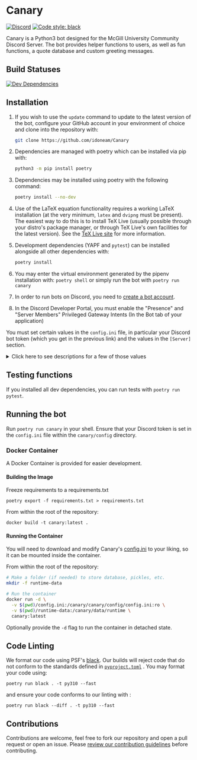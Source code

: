 # Canary

 [![Discord](https://img.shields.io/discord/236668784948019202.svg)](https://discord.gg/HDHvv58)
 [![Code style: black](https://img.shields.io/badge/code%20style-black-000000.svg)](https://github.com/psf/black)

Canary is a Python3 bot designed for the McGill University Community Discord Server. The bot provides helper functions to users, as well as fun functions, a quote database and custom greeting messages.

## Build Statuses

[![Dev Dependencies](https://github.com/idoneam/Canary/workflows/Dev%20Dependencies/badge.svg?branch=dev)](https://github.com/idoneam/Canary/actions?query=workflow%3A%22Dev+Dependencies%22+branch%3Adev)

## Installation

1. If you wish to use the `update` command to update to the latest version of the bot, configure your GitHub account in
   your environment of choice and clone into the repository with:

   ```bash
   git clone https://github.com/idoneam/Canary
   ```

2. Dependencies are managed with poetry which can be installed via pip with:

   ```bash
   python3 -m pip install poetry
   ```

3. Dependencies may be installed using poetry with the following command:

   ```bash
   poetry install --no-dev
   ```

4. Use of the LaTeX equation functionality requires a working LaTeX installation (at the very minimum, `latex` and 
   `dvipng` must be present). The easiest way to do this is to install TeX Live (usually possible through your distro's 
   package manager, or through TeX Live's own facilities for the latest version). See the 
   [TeX Live site](https://tug.org/texlive/) for more information.

5. Development dependencies (YAPF and `pytest`) can be installed alongside all other dependencies with:

   ```bash
   poetry install
   ```

6. You may enter the virtual environment generated by the pipenv installation with: `poetry shell` or simply run the 
   bot with `poetry run canary`

7. In order to run bots on Discord, you need to 
   [create a bot account](https://github.com/reactiflux/discord-irc/wiki/Creating-a-discord-bot-&-getting-a-token).

8. In the Discord Developer Portal, you must enable the "Presence" and "Server Members" Privileged Gateway Intents (In 
   the Bot tab of your application)

You must set certain values in the `config.ini` file, in particular your Discord bot token (which you get in the 
previous link) and the values in the `[Server]` section.

<details><summary>Click here to see descriptions for a few of those values</summary><p>

(For values that use Discord IDs, see 
[this](https://support.discordapp.com/hc/en-us/articles/206346498-Where-can-I-find-my-User-Server-Message-ID-) to know 
how to find them)

* `[Discord]`
  * `Key`: Your Discord bot token.
* `[Server]`
    * `ServerID`: Your server ID.
    * `CommandPrefix`: What a message should begin with to be considered a command.
    * `BotName`: The name of your bot.
* `[Emoji]`
    * `UpvoteEmoji`: The name of your upvote emoji (for the score function).
    * `DownvoteEmoji`: The name of your downvote emoji.
    * `BannerVoteEmoji`: The name of the emoji that is used to vote on Banner of the Week Contests.
* `[Roles]`
    * `ModeratorRole`: The name of the role that your moderators have (for functions like DMing users).
    * `DeveloperRole`: The name of the role that your developers have (for functions like restarting the bot). This 
      could be the same role as moderator.
    * `McgillianRole`: The name of the role that verified McGillians have.
    * `HonoraryMcGillianRole`: The name of the role that Honorary McGillians (verified Non-McGillians) have.
    * `BannerRemindersRole`: The name of the role that is pinged when a Banner of the Week Contest starts.
    * `BannerWinnerRole`: The name of the role that is given to users that win a Banner of the Week Contest.
    * `TrashTierBannerRole`: The name of the role that is given to users that are banned from submitting in Banner of the Week Contests.
    * `NoFoodSpottingRole`: The name of the role assigned to abusers of the foodspotting command that will prevent them from using it.
    * `MutedRole`: **(Optional)** The name of the role used to mute users and create an appeal channel for them. (The 
      role presumably also removes some permissions; exact role implementation is up to the server's administrators.)
    * `SecretCrabbo`: The name of the role for users that wish to be pinged for secret crabbo celebrations.
* `[Channels]`
    * `ReceptionChannel`: The name of the channel that will receive messages sent to the bot through the `answer` 
      command (and where messages sent by mods to users with the `dm` command will be logged)
    * `BannerOfTheWeekChannel`: The name of the channel where winning submissions for Banner of the Week Contests are 
      sent.
    * `BannerSubmissionsChannel`: The name of the channel where submissions for Banner of the Week Contests are sent. 
      This is where users vote.
    * `BannerConvertedChannel`: The name of the channel where the converted submissions for Banner of the Week Contests 
      are sent. This is where the bot will fetch the winning banner.
    * `FoodSpottingChannel`: The name of the channel where foodspotting posts are sent.
    * `MetroStatusChannel`: The name of the channel where metro status alerts are sent.
    * `BotsChannel`: The name of the channel for bot spamming.
    * `VerificationChannel`: The name of the channel where verification pictures are sent.
    * `AppealsLogChannel`: The name of the channel where messages sent in individual appeal channels are logged.
    * `AppealsCategory`: The name of the channel category where individual appeal channels are created.
* `[Meta]`
  * `Repository`: The HTTPS remote for this repository, used by the `update` command as the remote when pulling.
* `[Logging]`
    * `LogLevel`: [See this for a list of levels](https://docs.python.org/3/library/logging.html#levels). Logs from 
      exceptions and commands like `mix` and `bac` are at the `info` level. Logging messages from the level selected 
      *and* from more severe levels will be sent to your logging file. For example, setting the level to `info` also 
      sends logs from `warning`, `error` and `critical`, but not  from `debug`.
    * `LogFile`: The file where the logging output will be sent (will be created there by the bot if it doesn't exist). 
      Note that all logs are sent there, including those destined for devs and those destined for mods.
    * `DevLogWebhookID`: Optional. If the ID of a webhook is input (and it's token below), logs destined for devs will 
      also be sent to it. These values are contained in the discord webhook url: 
      `discordapp.com/api/webhooks/WEBHOOK_ID/WEBHOOK_TOKEN`
    * `DevLogWebhookToken`: Optional. See above.
    * `ModLogWebhookID`: Optional. If the ID of a webhook is input (and it's token below), logs destined for mods will 
      also be sent to it. See the URL above to see how to find those values.
    * `ModLogWebhookToken`: Optional. See above.
* `[DB]`
  * `Schema`: Location of the Schema file that creates tables in the database (This file already exists, so you 
    shouldn't have to change this unless you rename it or change its location).
  * `Path`: Your database file path (will be created there by the bot if it doesn't exist).
* `[Helpers]`
  * `CourseTemplate`: McGill course schedule URL. **Changes every school year.**
  * `CourseSearchTemplate`: McGill course search URL. **Changes every school year.**
  * `GCWeatherURL`: Government of Canada weather URL. **Region-specific.**
  * `GCWeatherAlertURL`: Government of Canada weather alerts URL. **Region-specific.**
  * `WttrINTemplate`: [http://wttr.in/](http://wttr.in/) URL template. **Region-specific.**
  * `TepidURL`: [TEPID](https://github.com/ctf/TEPID-Server) screensaver endpoint for printer status.
* `[Subscribers]`
  * `FoodRecallChannel`: Channel where you want CFIA recall notices posted.
  * `FoodRecallLocationFilter`: Regions you want to receive CFIA recall notices for.
  * `FoodSpottingChannel`: Channel where you want foodspotting posts to be sent, ideally in a dedicated channel.
  * `NoFoodSpottingRole`: Name of role assigned to abusers of the foodspotting command that will prevent them from using 
    it.
  * `MetroStatusChannel`: Channel where you want metro status alerts to be sent, ideally in a dedicated channel with 
    opt-in read permissions for users.
* `[Currency]`
  * `Name`: The name of the bot currency.
  * `Symbol`: The currency's symbol (e.g. `$`).
  * `Precision`: How many decimal digits after the decimal point are "official" for the currency.
  * `Initial`: How much currency is given out by the `initial_claim` command.
  * `SalaryBase`: *Currently unused.*
  * `Inflation`: *Currently unused.*
* `[IncomeTax]`: *Currently unused.*
* `[AssetTax]`: *Currently unused.*
* `[OtherTax]`: *Currently unused.*
* `[Betting]`:
  * `RollCases`: Intervals for `bet_roll`. For example, a value of `66, 90, 99, 100` gives the intervals
      `[1, 66]`, `[67, 90]`, `[91, 99]`, and `[100]`.
  * `RollReturns`: The multiplier return for each interval. For example, a value of `0, 2, 4, 10` with the intervals
      described above gives a 0x return for `random <= 66`, a 2x return for `66 < random <= 90`, a 4x return for
      `90 < random <= 99`, and a 10x return for `random == 100`.
* `[Images]`
    * `MaxImageSize`: Maximum image size to allow to be sent without compression, in bytes.
    * `ImageHistoryLimit`: Maximum amount of messages to check in history for an image before giving up.
    * `MaxRadius`: Maximum radius used for various image transformation functions.
    * `MaxIterations`: Maximum iterations allowed for various image transformation functions.
* `[Games]`:
    * `HangmanNormalWin`: Value of normal hangman win.
    * `HangmanCoolWin`: Value of cool hangman win.
    * `HangmanTimeOut`: Time before a hangman game will time out if not interacted with.
* `[AssignableRoles]`:
    * `Pronouns`: Comma separated list of pronoun roles in server.
    * `Fields`: Comma separated list of field of study roles in server.
    * `Faculties`: Comma separated list of faculty roles in server.
    * `Years`: Comma separated list of year roles in server.
    * `Generics`: Comma separated list of generic or meme roles in server.
</p>
</details>

## Testing functions

If you installed all dev dependencies, you can run tests with `poetry run pytest`.

## Running the bot

Run `poetry run canary` in your shell. Ensure that your Discord token is set in the `config.ini` file within the 
`canary/config` directory.

### Docker Container

A Docker Container is provided for easier development.

#### Building the Image

Freeze requirements to a requirements.txt

```
poetry export -f requirements.txt > requirements.txt
```

From within the root of the repository:

```
docker build -t canary:latest .
```

#### Running the Container

You will need to download and modify Canary's [config.ini](config/config.ini) to your
liking, so it can be mounted inside the container.

From within the root of the repository:

```bash
# Make a folder (if needed) to store database, pickles, etc.
mkdir -f runtime-data

# Run the container
docker run -d \
  -v $(pwd)/config.ini:/canary/canary/config/config.ini:ro \
  -v $(pwd)/runtime-data:/canary/data/runtime \
  canary:latest
```

Optionally provide the `-d` flag to run the container in detached state.

## Code Linting

We format our code using PSF's [black](https://github.com/psf/black). Our builds will reject code that do not conform to 
the standards defined in [`pyproject.toml`](https://black.readthedocs.io/en/stable/pyproject_toml.html) . You may format 
your code using:

```
poetry run black . -t py310 --fast
```

and ensure your code conforms to our linting with :

```
poetry run black --diff . -t py310 --fast
```

## Contributions

Contributions are welcome, feel free to fork our repository and open a pull request or open an issue. 
Please [review our contribution guidelines](https://github.com/idoneam/Canary/blob/dev/.github/contributing.md) 
before contributing.
